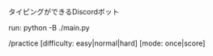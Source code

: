 タイピングができるDiscordボット

run: python -B ./main.py

/practice [difficulty: easy|normal|hard] [mode: once|score]
